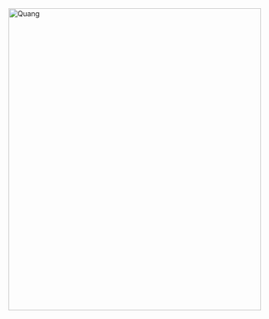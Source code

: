 
<img src="https://github.com/cuong0804/cuong0804/blob/484bdf33e24cd9a2efaf6078dc4924cae1a64f92/giphy%20(1).gif" alt="Quang" width="500" height="600" />
